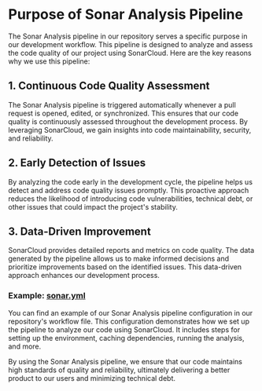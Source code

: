# Purpose of Sonar Analysis Pipeline

The Sonar Analysis pipeline in our repository serves a specific purpose in our development workflow. This pipeline is designed to analyze and assess the code quality of our project using SonarCloud. Here are the key reasons why we use this pipeline:

## 1. Continuous Code Quality Assessment

The Sonar Analysis pipeline is triggered automatically whenever a pull request is opened, edited, or synchronized. This ensures that our code quality is continuously assessed throughout the development process. By leveraging SonarCloud, we gain insights into code maintainability, security, and reliability.

## 2. Early Detection of Issues

By analyzing the code early in the development cycle, the pipeline helps us detect and address code quality issues promptly. This proactive approach reduces the likelihood of introducing code vulnerabilities, technical debt, or other issues that could impact the project's stability.

## 3. Data-Driven Improvement

SonarCloud provides detailed reports and metrics on code quality. The data generated by the pipeline allows us to make informed decisions and prioritize improvements based on the identified issues. This data-driven approach enhances our development process.

### Example: [sonar.yml](https://github.com/aneoconsulting/ArmoniK.Extensions.Csharp/blob/main/.github/workflows/sonar.yml)

You can find an example of our Sonar Analysis pipeline configuration in our repository's workflow file. This configuration demonstrates how we set up the pipeline to analyze our code using SonarCloud. It includes steps for setting up the environment, caching dependencies, running the analysis, and more.

By using the Sonar Analysis pipeline, we ensure that our code maintains high standards of quality and reliability, ultimately delivering a better product to our users and minimizing technical debt.
